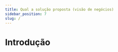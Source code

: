 ```yaml
---
title: Qual a solução proposta (visão de negócios)
sidebar_position: 7
slug: /
---
```


# Introdução



